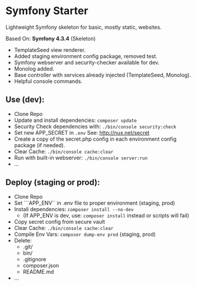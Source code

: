 # Symfony Starter

Lightweight Symfony skeleton for basic, mostly static, websites.

Based On: **Symfony 4.3.4** (Skeleton)

- TemplateSeed view renderer.
- Added staging environment config package, removed test.
- Symfony webserver and security-checker available for dev.
- Monolog added.
- Base controller with services already injected (TemplateSeed, Monolog).
- Helpful console commands.

## Use (dev):

- Clone Repo
- Update and install dependencies: ```composer update```
- Security Check dependencies with: ```./bin/console security:check```
- Set new APP_SECRET in ```.env``` See: http://nux.net/secret
- Create a copy of the secret.php config in each environment config package (if needed).
- Clear Cache: ```./bin/console cache:clear```
- Run with built-in webserver: ```./bin/console server:run```
- ...

## Deploy (staging or prod):

- Clone Repo
- Set ```APP_ENV`` in .env file to proper environment (staging, prod)
- Install dependencies: ```composer install --no-dev```
  - (If APP_ENV is dev, use: ```composer install``` instead or scripts will fail)
- Copy secret config from secure vault
- Clear Cache: ```./bin/console cache:clear```
- Compile Env Vars: ```composer dump-env prod``` (staging, prod)
- Delete:
  - .git/
  - bin/
  - .gitignore
  - composer.json
  - README.md
- ...
